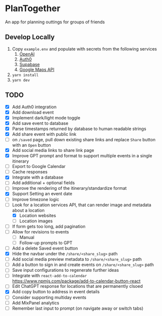 # PlanTogether
An app for planning outtings for groups of friends

## Develop Locally
1. Copy `example.env` and populate with secrets from the following services
    1. [OpenAI](https://platform.openai.com/docs/quickstart?context=node)
    1. [Auth0](https://auth0.com/docs/get-started)
    1. [Supabase](https://supabase.com/dashboard/projects)
    1. [Google Maps API](https://developers.google.com/maps/documentation/javascript/cloud-setup)
1. `yarn install`
1. `yarn dev`

## TODO
- [x] Add Auth0 integration
- [x] Add download event
- [x] Implement dark/light mode toggle
- [x] Add save event to database
- [x] Parse timestamps returned by database to human readable strings
- [x] Add share event with public link
- [ ] on `/saved` page, pull down existing share links and replace `Share` button with an `Open` button
- [x] Add social media links to share link page
- [x] Improve GPT prompt and format to support multiple events in a single itinerary
- [ ] Export to Google Calendar
- [ ] Cache responses
- [x] Integrate with a database
- [ ] Add additional + optional fields
- [ ] Improve the rendering of the itinerary/standardize format
- [x] Support Setting an event date
- [ ] Improve timezone logic
- [ ] Look for a location services API, that can render image and metadata about a location
    - [x] Location websites
    - [ ] Location images
- [ ] If form gets too long, add pagination
- [ ] Allow for revisions to events
    - [ ] Manual
    - [ ] Follow-up prompts to GPT
- [ ] Add a delete Saved event button
- [x] Hide the navbar under the `/share/<share_slug>` path
- [ ] Add social media preview metadata to `/share/<share_slug>` path
- [ ] Add a button to sign in and create events on `/share/<share_slug>` path
- [ ] Save input configurations to regenerate further ideas
- [ ] Integrate with `react-add-to-calendar` https://www.npmjs.com/package/add-to-calendar-button-react
- [ ] Edit ChatGPT response for locations that are permanently clsoed
- [x] Add copy button to address in event details
- [ ] Consider supporting multiday events
- [ ] Add MixPanel analytics
- [ ] Remember last input to prompt (on navigate away or switch tabs)
